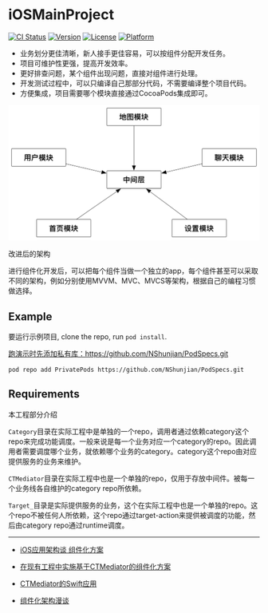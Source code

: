 # iOSMainProject

[![CI Status](https://img.shields.io/travis/NShunJian/NSMainProject.svg?style=flat)](https://travis-ci.org/NShunJian/NSMainProject)
[![Version](https://img.shields.io/cocoapods/v/NSMainProject.svg?style=flat)](https://cocoapods.org/pods/NSMainProject)
[![License](https://img.shields.io/cocoapods/l/NSMainProject.svg?style=flat)](https://cocoapods.org/pods/NSMainProject)
[![Platform](https://img.shields.io/cocoapods/p/NSMainProject.svg?style=flat)](https://cocoapods.org/pods/NSMainProject)


- 业务划分更佳清晰，新人接手更佳容易，可以按组件分配开发任务。
- 项目可维护性更强，提高开发效率。
- 更好排查问题，某个组件出现问题，直接对组件进行处理。
- 开发测试过程中，可以只编译自己那部分代码，不需要编译整个项目代码。
- 方便集成，项目需要哪个模块直接通过CocoaPods集成即可。

<img src="./imgs/270478-21ba52ac7438edd8.png">


改进后的架构

进行组件化开发后，可以把每个组件当做一个独立的app，每个组件甚至可以采取不同的架构，例如分别使用MVVM、MVC、MVCS等架构，根据自己的编程习惯做选择。

## Example

要运行示例项目, clone the repo,  run `pod install`.

[跑演示时先添加私有库：](https://github.com/NShunjian/PodSpecs.git)https://github.com/NShunjian/PodSpecs.git
```
pod repo add PrivatePods https://github.com/NShunjian/PodSpecs.git 
```
## Requirements

本工程部分介绍

`Category`目录在实际工程中是单独的一个repo，调用者通过依赖category这个repo来完成功能调度。一般来说是每一个业务对应一个category的repo。因此调用者需要调度哪个业务，就依赖哪个业务的category。category这个repo由对应提供服务的业务来维护。

`CTMediator`目录在实际工程中也是一个单独的repo，仅用于存放中间件。被每一个业务线各自维护的category repo所依赖。

`Target_`目录是实际提供服务的业务，这个在实际工程中也是一个单独的repo。这个repo不被任何人所依赖，这个repo通过target-action来提供被调度的功能，然后由category repo通过runtime调度。

---

- [iOS应用架构谈 组件化方案](http://casatwy.com/iOS-Modulization.html)

- [在现有工程中实施基于CTMediator的组件化方案](http://casatwy.com/modulization_in_action.html)

- [CTMediator的Swift应用](https://casatwy.com/CTMediator_in_Swift.html)

- [组件化架构漫谈](https://www.jianshu.com/p/67a6004f6930)
